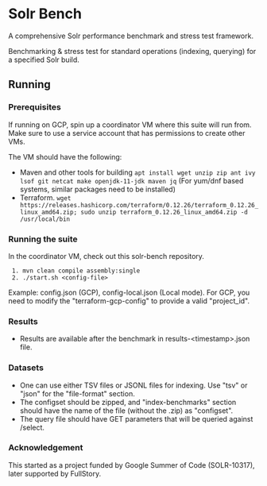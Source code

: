 # Solr Bench

A comprehensive Solr performance benchmark and stress test framework.

Benchmarking & stress test for standard operations (indexing, querying) for a specified Solr build.
 
## Running

### Prerequisites

If running on GCP, spin up a coordinator VM where this suite will run from. Make sure to use a service account that has permissions to create other VMs.

The VM should have the following:
* Maven and other tools for building `apt install wget unzip zip ant ivy lsof git netcat make openjdk-11-jdk maven jq` (For yum/dnf based systems, similar packages need to be installed)
* Terraform. `wget https://releases.hashicorp.com/terraform/0.12.26/terraform_0.12.26_linux_amd64.zip; sudo unzip terraform_0.12.26_linux_amd64.zip -d /usr/local/bin`

### Running the suite

In the coordinator VM, check out this solr-bench repository.

     1. mvn clean compile assembly:single
     2. ./start.sh <config-file>

Example: config.json (GCP), config-local.json (Local mode). For GCP, you need to modify the "terraform-gcp-config" to provide a valid "project_id".

### Results

* Results are available after the benchmark in results-\<timestamp\>.json file.

### Datasets

* One can use either TSV files or JSONL files for indexing. Use "tsv" or "json" for the "file-format" section.
* The configset should be zipped, and "index-benchmarks" section should have the name of the file (without the .zip) as "configset".
* The query file should have GET parameters that will be queried against /select.

### Acknowledgement
This started as a project funded by Google Summer of Code (SOLR-10317), later supported by FullStory.
